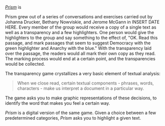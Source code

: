 *[Prism](prism.scholarslab.org)* is

Prism grew out of a series of conversations and exercises carried out by Johanna Drucker, Bethany Nowviskie, and Jerome McGann in INSERT DATE HERE. Every member of the group would receive a copy of a single text as well as a transparency and a few highlighters. One person would give the highlighters to the group and say something to the effect of, "OK. Read this passage, and mark passages that seem to suggest Democracy with the green highlighter and Anarchy with the blue." With the transparency laid over the passage, the readers would all mark their own copy as they read. The marking process would end at a certain point, and the transparencies would be collected. 

The transparency game crystallizes a very basic element of textual analysis:


> When we close read, certain textual components - phrases, words, characters - make us interpret a document in a particular way.

The game asks you to make graphic representations of these decisions, to identify the word that makes you feel a certain way.

*Prism* is a digital version of the same game. Given a choice between a few predetermined categories, *Prism* asks you to highlight a given text.